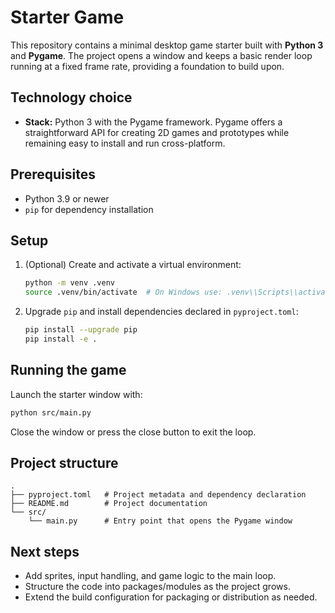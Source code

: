 # Starter Game

This repository contains a minimal desktop game starter built with **Python 3** and **Pygame**. The project opens a window and keeps a basic render loop running at a fixed frame rate, providing a foundation to build upon.

## Technology choice

- **Stack:** Python 3 with the Pygame framework. Pygame offers a straightforward API for creating 2D games and prototypes while remaining easy to install and run cross-platform.

## Prerequisites

- Python 3.9 or newer
- `pip` for dependency installation

## Setup

1. (Optional) Create and activate a virtual environment:
   ```bash
   python -m venv .venv
   source .venv/bin/activate  # On Windows use: .venv\\Scripts\\activate
   ```
2. Upgrade `pip` and install dependencies declared in `pyproject.toml`:
   ```bash
   pip install --upgrade pip
   pip install -e .
   ```

## Running the game

Launch the starter window with:

```bash
python src/main.py
```

Close the window or press the close button to exit the loop.

## Project structure

```
.
├── pyproject.toml   # Project metadata and dependency declaration
├── README.md        # Project documentation
└── src/
    └── main.py      # Entry point that opens the Pygame window
```

## Next steps

- Add sprites, input handling, and game logic to the main loop.
- Structure the code into packages/modules as the project grows.
- Extend the build configuration for packaging or distribution as needed.
